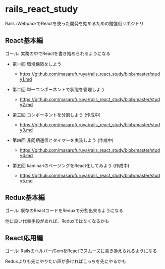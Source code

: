 # rails_react_study
Rails+WebpackでReactを使った開発を始めるための勉強用リポジトリ

## React基本編
ゴール: 実務の中でReactを書き始められるようになる

* 第一回 環境構築をしよう
  * https://github.com/masarufuruya/rails_react_study/blob/master/study1.md

* 第二回 単一コンポーネントで状態を管理しよう
  * https://github.com/masarufuruya/rails_react_study/blob/master/study2.md

* 第三回 コンポーネントを分割しよう (作成中)
  * https://github.com/masarufuruya/rails_react_study/blob/master/study3.md

* 第四回 非同期通信とタイマーを実装しよう (作成中)
  * https://github.com/masarufuruya/rails_react_study/blob/master/study4.md

* 第五回 kaminariのページングをReact化してみよう (作成中)
  * https://github.com/masarufuruya/rails_react_study/blob/master/study5.md

## Redux基本編
ゴール: 既存のReactコードをReduxで分割出来るようになる

他に良い代替手段があれば、Reduxではなくなるかも

## React応用編
ゴール: Railsのヘルパー/GemをReactでスムーズに書き換えられるようになる

Reduxよりも先にやりたい声が多ければこっちを先にやるかも
